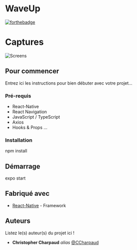 # WaveUp

[![forthebadge](https://forthebadge.com/images/badges/built-with-love.svg)](https://forthebadge.com)

# Captures

![Screens](https://zupimages.net/up/20/11/k7za.png)


## Pour commencer

Entrez ici les instructions pour bien débuter avec votre projet...

### Pré-requis

- React-Native
- React Navigation
- JavaScript / TypeScript
- Axios 
- Hooks & Props
...

### Installation

npm install

## Démarrage

expo start

## Fabriqué avec

* [React-Native](https://reactnative.dev) - Framework


## Auteurs
Listez le(s) auteur(s) du projet ici !
* **Christopher Charpaud** _alias_ [@CCharpaud](https://github.com/CCharpaud)



